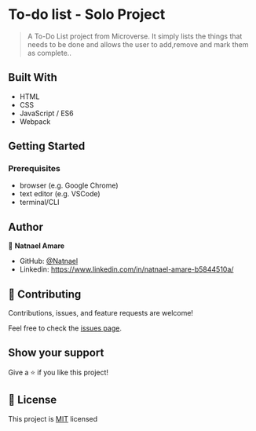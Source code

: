 # To-do list - Solo Project

> A To-Do List project from Microverse.  It simply lists the things that needs to be done and allows the user to add,remove and mark them as complete..

## Built With

- HTML
- CSS
- JavaScript / ES6
- Webpack


## Getting Started


### Prerequisites
- browser (e.g. Google Chrome)
- text editor (e.g. VSCode)
- terminal/CLI


## Author

👤 **Natnael Amare**

- GitHub: [@Natnael](https://github.com/nati2323/Webpack-Exercise.git)
- Linkedin: https://www.linkedin.com/in/natnael-amare-b5844510a/


## 🤝 Contributing

Contributions, issues, and feature requests are welcome!

Feel free to check the [issues page](../../issues/).

## Show your support

Give a ⭐️ if you like this project!


## 📝 License

This project is [MIT](./MIT.md) licensed